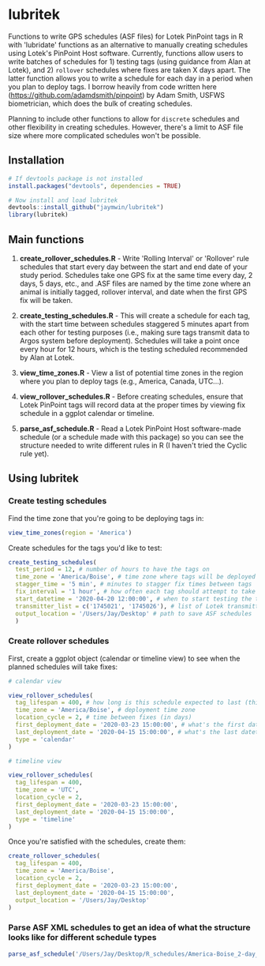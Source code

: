
# lubritek

<!-- badges: start -->
<!-- badges: end -->

Functions to write GPS schedules (ASF files) for Lotek PinPoint tags in R with 'lubridate' functions as an alternative to manually creating schedules using Lotek's PinPoint Host software. Currently, functions allow users to write batches of schedules for 1) testing tags (using guidance from Alan at Lotek), and 2) `rollover` schedules where fixes are taken X days apart. The latter function allows you to write a schedule for each day in a period when you plan to deploy tags. I borrow heavily from code written here (https://github.com/adamdsmith/pinpoint) by Adam Smith, USFWS biometrician, which does the bulk of creating schedules. 

Planning to include other functions to allow for `discrete` schedules and other flexibility in creating schedules. However, there's a limit to ASF file size where more complicated schedules won't be possible.

## Installation

``` r
# If devtools package is not installed
install.packages("devtools", dependencies = TRUE)

# Now install and load lubritek
devtools::install_github("jaymwin/lubritek")
library(lubritek)
```

## Main functions

1. **create_rollover_schedules.R** - Write 'Rolling Interval' or 'Rollover' rule schedules that start every day between the start and end date of your study period. Schedules take one GPS fix at the same time every day, 2 days, 5 days, etc., and .ASF files are named by the time zone where an animal is initially tagged, rollover interval, and date when the first GPS fix will be taken.

1. **create_testing_schedules.R** - This will create a schedule for each tag, with the start time between schedules staggered 5 minutes apart from each other for testing purposes (i.e., making sure tags transmit data to Argos system before deployment). Schedules will take a point once every hour for 12 hours, which is the testing scheduled recommended by Alan at Lotek.

1. **view_time_zones.R** - View a list of potential time zones in the region where you plan to deploy tags (e.g., America, Canada, UTC...).

1. **view_rollover_schedules.R** - Before creating schedules, ensure that Lotek PinPoint tags will record data at the proper times by viewing fix schedule in a ggplot calendar or timeline.

1. **parse_asf_schedule.R** - Read a Lotek PinPoint Host software-made schedule (or a schedule made with this package) so you can see the structure needed to write different rules in R (I haven't tried the Cyclic rule yet). 

## Using lubritek

### Create testing schedules

Find the time zone that you're going to be deploying tags in:

``` r
view_time_zones(region = 'America')
```

Create schedules for the tags you'd like to test:

``` r
create_testing_schedules(
  test_period = 12, # number of hours to have the tags on
  time_zone = 'America/Boise', # time zone where tags will be deployed
  stagger_time = '5 min', # minutes to stagger fix times between tags
  fix_interval = '1 hour', # how often each tag should attempt to take a GPS fux
  start_datetime = '2020-04-20 12:00:00', # when to start testing the tags
  transmitter_list = c('1745021', '1745026'), # list of Lotek transmitter IDs
  output_location = '/Users/Jay/Desktop' # path to save ASF schedules
  )
```

### Create rollover schedules

First, create a ggplot object (calendar or timeline view) to see when the planned schedules will take fixes:

``` r
# calendar view

view_rollover_schedules(
  tag_lifespan = 400, # how long is this schedule expected to last (this is provided by Host software)?
  time_zone = 'America/Boise', # deployment time zone
  location_cycle = 2, # time between fixes (in days)
  first_deployment_date = '2020-03-23 15:00:00', # what's the first datetime you will deploy tags?
  last_deployment_date = '2020-04-15 15:00:00', # what's the last datetime you will deploy tags?
  type = 'calendar'
)
```

``` r
# timeline view

view_rollover_schedules(
  tag_lifespan = 400,
  time_zone = 'UTC',
  location_cycle = 2,
  first_deployment_date = '2020-03-23 15:00:00',
  last_deployment_date = '2020-04-15 15:00:00',
  type = 'timeline'
)
```

Once you're satisfied with the schedules, create them:

``` r
create_rollover_schedules(
  tag_lifespan = 400,
  time_zone = 'America/Boise',
  location_cycle = 2,
  first_deployment_date = '2020-03-23 15:00:00',
  last_deployment_date = '2020-04-15 15:00:00',
  output_location = '/Users/Jay/Desktop'
)
```

### Parse ASF XML schedules to get an idea of what the structure looks like for different schedule types

``` r
parse_asf_schedule('/Users/Jay/Desktop/R_schedules/America-Boise_2-day_rollover/2020-03-23_America-Boise_2-day_rollover.ASF')
```